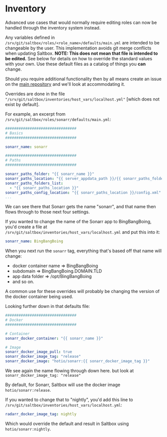 # Inventory

Advanced use cases that would normally require editing roles can now be handled through the inventory system instead. 

Any variables defined in `/srv/git/saltbox/roles/<role_name>/defaults/main.yml` are intended to be changeable by the user. This implementation avoids git merge conflicts when updating Saltbox.   **NOTE: This does not mean that file is intended to be edited.**  See below for details on how to override the standard values with your own.  Use these default files as a catalog of things you **can** change.

Should you require additional functionality then by all means create an issue on the [main repository](https://github.com/saltyorg/Saltbox/) and we'll look at accommodating it.

Overrides are done in the file `"/srv/git/saltbox/inventories/host_vars/localhost.yml"` [which does not exist by default].

For example, an excerpt from `/srv/git/saltbox/roles/sonarr/defaults/main.yml`:

``` yaml
################################
# Basics
################################

sonarr_name: sonarr

################################
# Paths
################################

sonarr_paths_folder: "{{ sonarr_name }}"
sonarr_paths_location: "{{ server_appdata_path }}/{{ sonarr_paths_folder }}"
sonarr_paths_folders_list:
  - "{{ sonarr_paths_location }}"
sonarr_paths_config_location: "{{ sonarr_paths_location }}/config.xml"
...
```

We can see there that Sonarr gets the name "sonarr", and that name then flows through to those next four settings.

If you wanted to change the name of the Sonarr app to BingBangBoing, you'd create a file at `/srv/git/saltbox/inventories/host_vars/localhost.yml` and put this into it:

``` yaml
sonarr_name: BingBangBoing
```

When you next run the `sonarr` tag, everything that's based off that name will change:

- docker container name => BingBangBoing
- subdomain => BingBangBoing.DOMAIN.TLD
- app data folder => /opt/BingBangBoing
- and so on.

A common use for these overrides will probably be changing the version of the docker container being used.

Looking further down in that defaults file:

``` yaml
################################
# Docker
################################

# Container
sonarr_docker_container: "{{ sonarr_name }}"

# Image
sonarr_docker_image_pull: true
sonarr_docker_image_tag: "release"
sonarr_docker_image: "hotio/sonarr:{{ sonarr_docker_image_tag }}"
```

We see again the name flowing through down here. but look at `sonarr_docker_image_tag: "release"`

By default, for Sonarr, Saltbox will use the docker image `hotio/sonarr:release`.

If you wanted to change that to "nightly", you'd add this line to `/srv/git/saltbox/inventories/host_vars/localhost.yml`:

``` yaml
radarr_docker_image_tag: nightly
```

Which would override the default and result in Saltbox using `hotio/sonarr:nightly`.